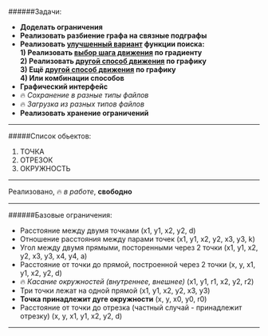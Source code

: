 ######Задачи:

* **Доделать ограничения**
* **Реализовать разбиение графа на связные подграфы**
* **Реализовать [улучшенный вариант](http://www.exponenta.ru/educat/systemat/krushel/lab_exemp/1.asp) функции поиска:**   
 **1) Реализовать [выбор шага движения](http://www.machinelearning.ru/wiki/index.php?title=%D0%9C%D0%B5%D1%82%D0%BE%D0%B4_%D0%B3%D1%80%D0%B0%D0%B4%D0%B8%D0%B5%D0%BD%D1%82%D0%BD%D0%BE%D0%B3%D0%BE_%D1%81%D0%BF%D1%83%D1%81%D0%BA%D0%B0) по градиенту**  
 **2) Реализовать [другой способ движения](https://ru.wikipedia.org/wiki/%D0%9C%D0%B5%D1%82%D0%BE%D0%B4_%D0%9D%D1%8C%D1%8E%D1%82%D0%BE%D0%BD%D0%B0) по графику**   
 **3) Ещё [другой способ движения](http://www.machinelearning.ru/wiki/index.php?title=%D0%9C%D0%B5%D1%82%D0%BE%D0%B4_%D0%B7%D0%BE%D0%BB%D0%BE%D1%82%D0%BE%D0%B3%D0%BE_%D1%81%D0%B5%D1%87%D0%B5%D0%BD%D0%B8%D1%8F._%D0%A1%D0%B8%D0%BC%D0%BC%D0%B5%D1%82%D1%80%D0%B8%D1%87%D0%BD%D1%8B%D0%B5_%D0%BC%D0%B5%D1%82%D0%BE%D0%B4%D1%8B) по графику**   
 **4) Или комбинации способов**
* **Графический интерфейс**
* :fire: *Сохранение в разные типы файлов*
* :fire: *Загрузка из разных типов файлов*
* **Реализовать хранение ограничений**


-------------------
#####Список обьектов:
1. ТОЧКА
2. ОТРЕЗОК
3. ОКРУЖНОСТЬ

--------------------

Реализовано, :fire: *в работе*, **свободно**

--------------------
######Базовые ограничения:

* Расстояние между двумя точками (x1, y1, x2, y2, d)  
* Отношение расстояния между парами точек (x1, y1, x2, y2, x3, y3, k)  
* Угол между двумя прямыми, посторенными через 2 точки (x1, y1, x2, y2, x3, y3, x4, y4, a)  
* Расстояние от точки до прямой, построенной через 2 точки (x, y, x1, y1, x2, y2, d)  
* :fire: *Касание окружностей (внутреннее, внешнее)* (x1, y1, r1, x2, y2, r2)  
* Три точки лежат на одной прямой (x1, y1, x2, y2, x3, y3)  
* **Точка принадлежит дуге окружности** (x, y, x0, y0, r0)  
* Расстояние от точки до отрезка (частный случай - принадлежит отрезку) (x, y, x1, y1, x2, y2, d)  

--------------------

